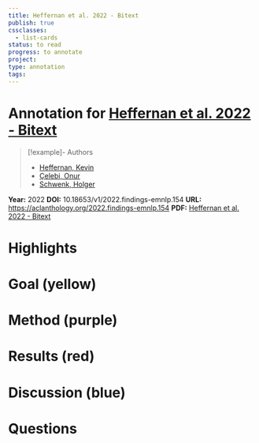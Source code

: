 ```yaml
---
title: Heffernan et al. 2022 - Bitext
publish: true
cssclasses:
  - list-cards
status: to read
progress: to annotate
project:
type: annotation
tags:
---
```

# Annotation for [Heffernan et al. 2022 - Bitext](Papers/References/Heffernan%20et%20al.%202022%20-%20Bitext)

> [!example]- Authors
> - [Heffernan, Kevin](Heffernan%2C%20Kevin)
> - [Çelebi, Onur](%C3%87elebi%2C%20Onur)
> - [Schwenk, Holger](Schwenk%2C%20Holger)

**Year:** 2022
**DOI:** 10.18653/v1/2022.findings-emnlp.154
**URL:** https://aclanthology.org/2022.findings-emnlp.154
**PDF:** [Heffernan et al. 2022 - Bitext](Papers/PDFs/Heffernan%20et%20al.%202022%20-%20Bitext%20Mining%20Using%20Distilled%20Sentence%20Representations%20for%20Low-Resource%20Languages.pdf)

# Highlights


# Goal (yellow)


# Method (purple)


# Results (red)


# Discussion (blue)


# Questions

